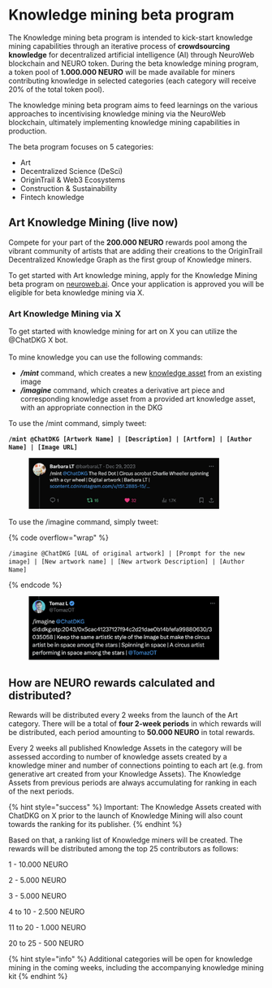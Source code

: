 # Knowledge mining beta program

The Knowledge mining beta program is intended to kick-start knowledge mining capabilities through an iterative process of **crowdsourcing knowledge** for decentralized artificial intelligence (AI) through NeuroWeb blockchain and NEURO token. During the beta knowledge mining program, a token pool of **1.000.000 NEURO** will be made available for miners contributing knowledge in selected categories (each category will receive 20% of the total token pool).

The knowledge mining beta program aims to feed learnings on the various approaches to incentivising knowledge mining via the NeuroWeb blockchain, ultimately implementing knowledge mining capabilities in production.

The beta program focuses on 5 categories:

* Art
* Decentralized Science (DeSci)
* OriginTrail & Web3 Ecosystems
* Construction & Sustainability
* Fintech knowledge

## Art Knowledge Mining (live now)

Compete for your part of the **200.000 NEURO** rewards pool among the vibrant community of artists that are adding their creations to the OriginTrail Decentralized Knowledge Graph as the first group of Knowledge miners.

To get started with Art knowledge mining, apply for the Knowledge Mining beta program on [neuroweb.ai](https://neuroweb.ai/). Once your application is approved you will be eligible for beta knowledge mining via X.

### Art Knowledge Mining via X

To get started with knowledge mining for art on X you can utilize the @ChatDKG X bot.\
\
To mine knowledge you can use the following commands:

* _**/mint**_ command, which creates a new [knowledge asset](https://docs.origintrail.io/decentralized-knowledge-graph-layer-2/dkg-basic-concepts#what-is-a-knowledge-asset) from an existing image
* _**/imagine**_ command, which creates a derivative art piece and corresponding knowledge asset from a provided art knowledge asset, with an appropriate connection in the DKG

To use the /mint command, simply tweet:

<pre data-overflow="wrap"><code><strong>/mint @ChatDKG [Artwork Name] | [Description] | [Artform] | [Author Name] | [Image URL]
</strong></code></pre>

<figure><img src="../.gitbook/assets/Screenshot 2024-01-16 at 17.12.24.png" alt="" width="375"><figcaption></figcaption></figure>

To use the /imagine command, simply tweet:

{% code overflow="wrap" %}
```
/imagine @ChatDKG [UAL of original artwork] | [Prompt for the new image] | [New artwork name] | [New artwork Description] | [Author Name]
```
{% endcode %}

<figure><img src="../.gitbook/assets/Screenshot 2024-01-16 at 17.17.15.png" alt="" width="375"><figcaption></figcaption></figure>

## **How are NEURO rewards calculated and distributed?**

Rewards will be distributed every 2 weeks from the launch of the Art category. There will be a total of **four 2-week periods** in which rewards will be distributed, each period amounting to **50.000 NEURO** in total rewards.&#x20;

Every 2 weeks all published Knowledge Assets in the category will be assessed according to number of knowledge assets created by a knowledge miner and number of connections pointing to each art (e.g. from generative art created from your Knowledge Assets). The Knowledge Assets from previous periods are always accumulating for ranking in each of the next periods.&#x20;

{% hint style="success" %}
Important: The Knowledge Assets created with ChatDKG on X prior to the launch of Knowledge Mining will also count towards the ranking for its publisher. &#x20;
{% endhint %}

Based on that, a ranking list of Knowledge miners will be created. The rewards will be distributed among the top 25 contributors as follows:

1 - 10.000 NEURO

2 - 5.000 NEURO

3 - 5.000 NEURO

4 to 10 - 2.500 NEURO

11 to 20 - 1.000 NEURO

20 to 25 - 500 NEURO



{% hint style="info" %}
Additional categories will be open for knowledge mining in the coming weeks, including the accompanying knowledge mining kit
{% endhint %}
